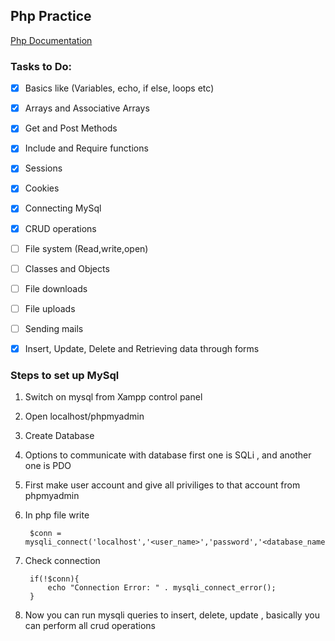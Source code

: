 ## Php Practice

[Php Documentation](https://www.php.net/manual/en/index.php "Documentation of Php")

### Tasks to Do:
- [x] Basics like (Variables, echo, if else, loops etc)
- [x] Arrays and Associative Arrays
- [x] Get and Post Methods
- [x] Include and Require functions
- [x] Sessions
- [x] Cookies
- [x] Connecting MySql
- [x] CRUD operations
- [ ] File system (Read,write,open)
- [ ] Classes and Objects
- [ ] File downloads
- [ ] File uploads
- [ ] Sending mails
- [x] Insert, Update, Delete and Retrieving data through forms


### Steps to set up MySql

1. Switch on mysql from Xampp control panel
2. Open localhost/phpmyadmin
3. Create Database
4. Options to communicate with database first one is SQLi , and another one is PDO
5. First make user account and give all priviliges to that account from phpmyadmin
6. In php file write
 
		$conn = mysqli_connect('localhost','<user_name>','password','<database_name>'); 

7. Check connection


		if(!$conn){
			echo "Connection Error: " . mysqli_connect_error();
		}

8. Now you can run mysqli queries to insert, delete, update , basically you can perform all crud operations
